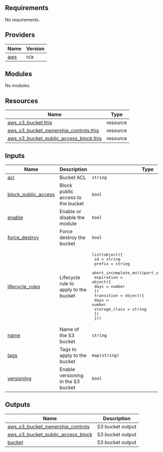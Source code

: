 ## Requirements

No requirements.

## Providers

| Name | Version |
|------|---------|
| <a name="provider_aws"></a> [aws](#provider\_aws) | n/a |

## Modules

No modules.

## Resources

| Name | Type |
|------|------|
| [aws_s3_bucket.this](https://registry.terraform.io/providers/hashicorp/aws/latest/docs/resources/s3_bucket) | resource |
| [aws_s3_bucket_ownership_controls.this](https://registry.terraform.io/providers/hashicorp/aws/latest/docs/resources/s3_bucket_ownership_controls) | resource |
| [aws_s3_bucket_public_access_block.this](https://registry.terraform.io/providers/hashicorp/aws/latest/docs/resources/s3_bucket_public_access_block) | resource |

## Inputs

| Name | Description | Type | Default | Required |
|------|-------------|------|---------|:--------:|
| <a name="input_acl"></a> [acl](#input\_acl) | Bucket ACL | `string` | `"private"` | no |
| <a name="input_block_public_access"></a> [block\_public\_access](#input\_block\_public\_access) | Block public access to the bucket | `bool` | `true` | no |
| <a name="input_enable"></a> [enable](#input\_enable) | Enable or disable the module | `bool` | `true` | no |
| <a name="input_force_destroy"></a> [force\_destroy](#input\_force\_destroy) | Force destroy the bucket | `bool` | `false` | no |
| <a name="input_lifecycle_rules"></a> [lifecycle\_rules](#input\_lifecycle\_rules) | Lifecycle rule to apply to the bucket | <pre>list(object({<br>    id                                     = string<br>    prefix                                 = string<br>    abort_incomplete_multipart_upload_days = number<br>    expiration = object({<br>      days = number<br>    })<br>    transition = object({<br>      days          = number<br>      storage_class = string<br>    })<br>  }))</pre> | `[]` | no |
| <a name="input_name"></a> [name](#input\_name) | Name of the S3 bucket | `string` | n/a | yes |
| <a name="input_tags"></a> [tags](#input\_tags) | Tags to apply to the bucket | `map(string)` | `null` | no |
| <a name="input_versioning"></a> [versioning](#input\_versioning) | Enable versioning in the S3 bucket | `bool` | `false` | no |

## Outputs

| Name | Description |
|------|-------------|
| <a name="output_aws_s3_bucket_ownership_controls"></a> [aws\_s3\_bucket\_ownership\_controls](#output\_aws\_s3\_bucket\_ownership\_controls) | S3 bucket output |
| <a name="output_aws_s3_bucket_public_access_block"></a> [aws\_s3\_bucket\_public\_access\_block](#output\_aws\_s3\_bucket\_public\_access\_block) | S3 bucket output |
| <a name="output_bucket"></a> [bucket](#output\_bucket) | S3 bucket output |
